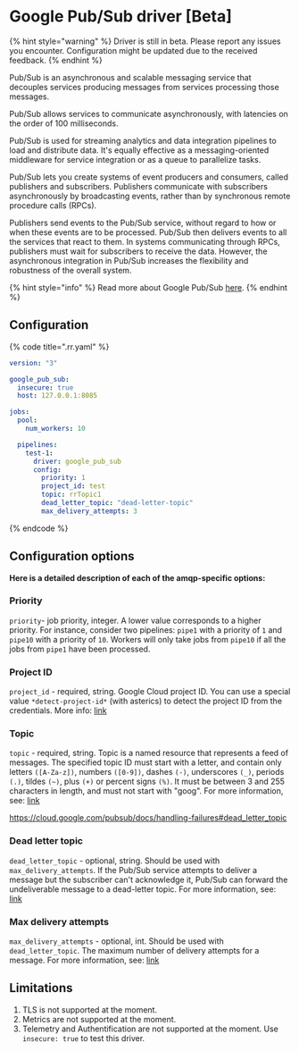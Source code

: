 # Google Pub/Sub driver [Beta]

{% hint style="warning" %}
Driver is still in beta. Please report any issues you encounter. Configuration might be updated due to the received feedback.
{% endhint %}

Pub/Sub is an asynchronous and scalable messaging service that decouples services producing messages from services processing those messages.

Pub/Sub allows services to communicate asynchronously, with latencies on the order of 100 milliseconds.

Pub/Sub is used for streaming analytics and data integration pipelines to load and distribute data. It's equally effective as a messaging-oriented middleware for service integration or as a queue to parallelize tasks.

Pub/Sub lets you create systems of event producers and consumers, called publishers and subscribers. Publishers communicate with subscribers asynchronously by broadcasting events, rather than by synchronous remote procedure calls (RPCs).

Publishers send events to the Pub/Sub service, without regard to how or when these events are to be processed. Pub/Sub then delivers events to all the services that react to them. In systems communicating through RPCs, publishers must wait for subscribers to receive the data. However, the asynchronous integration in Pub/Sub increases the flexibility and robustness of the overall system.

{% hint style="info" %}
Read more about Google Pub/Sub [here](https://cloud.google.com/pubsub/docs/overview).
{% endhint %}

## Configuration

{% code title=".rr.yaml" %}

```yaml
version: "3"

google_pub_sub:
  insecure: true
  host: 127.0.0.1:8085

jobs:
  pool:
    num_workers: 10

  pipelines:
    test-1:
      driver: google_pub_sub
      config:
        priority: 1
        project_id: test
        topic: rrTopic1
        dead_letter_topic: "dead-letter-topic"
        max_delivery_attempts: 3
```

{% endcode %}

## Configuration options

**Here is a detailed description of each of the amqp-specific options:**

### Priority

`priority`- job priority, integer. A lower value corresponds to a higher priority. For instance, consider two pipelines: `pipe1`
with a priority of `1` and `pipe10` with a priority of `10`. Workers will only take jobs from `pipe10` if all the jobs
from `pipe1` have been processed.

### Project ID

`project_id` - required, string. Google Cloud project ID. You can use a special value `*detect-project-id*` (with asterics) to detect the project ID from the credentials. More info: [link](https://developers.google.com/accounts/docs/application-default-credentials)

### Topic

`topic` - required, string. Topic is a named resource that represents a feed of messages. The specified topic ID must start with a letter, and contain only letters `([A-Za-z])`, numbers `([0-9])`, dashes `(-)`, underscores `(_)`, periods `(.)`, tildes `(~)`, plus `(+)` or percent signs `(%)`. It must be between 3 and 255 characters in length, and must not start with "goog". For more information, see: [link](https://cloud.google.com/pubsub/docs/admin#resource_names)

https://cloud.google.com/pubsub/docs/handling-failures#dead_letter_topic

### Dead letter topic

`dead_letter_topic` - optional, string. Should be used with `max_delivery_attempts`. If the Pub/Sub service attempts to deliver a message but the subscriber can't acknowledge it, Pub/Sub can forward the undeliverable message to a dead-letter topic. For more information, see: [link](https://cloud.google.com/pubsub/docs/handling-failures#dead_letter_topic)

### Max delivery attempts

`max_delivery_attempts` - optional, int. Should be used with `dead_letter_topic`. The maximum number of delivery attempts for a message. For more information, see: [link](https://cloud.google.com/pubsub/docs/handling-failures#dead_letter_topic)

## Limitations

1. TLS is not supported at the moment.
2. Metrics are not supported at the moment.
3. Telemetry and Authentification are not supported at the moment. Use `insecure: true` to test this driver.

